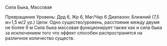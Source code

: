 
Сила Быка, Массовая

Превращение
Уровень: Дрд 6, Жр 6, Маг/Чар 6
Диапазон: Ближний (7,5 м+1,5 м/2 ур.)
Цели: Одно существо/уровень, расстояние между двумя не более 9 м
Сила быка массовая функционирует
также как и сила быка за исключением того что эффект способен распространятся на различное количество
существ.